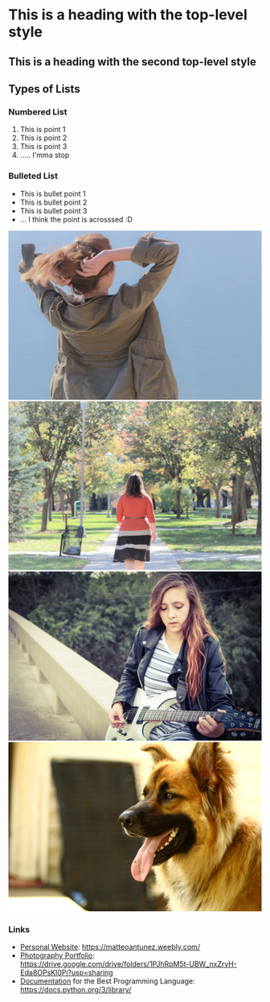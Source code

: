 # This is a heading with the top-level style
## This is a heading with the second top-level style

## Types of Lists
### Numbered List
1. This is point 1
2. This is point 2
3. This is point 3
4. ..... I'mma stop

### Bulleted List
* This is bullet point 1
* This is bullet point 2
* This is bullet point 3
* ... I think the point is acrosssed :D

![Image 1](IMG_0149.JPG)
![Image 2](IMG_4655.jpg)
![Image 3](IMG_4081_edited.jpg)
![Image 4](IMG_4352.jpg)

### Links
* [Personal Website](https://matteoantunez.weebly.com/): https://matteoantunez.weebly.com/
* [Photography Portfolio](https://drive.google.com/drive/folders/1PJhRpM5t-UBW_nxZrvH-Eda8OPsKl0Pi?usp=sharing): https://drive.google.com/drive/folders/1PJhRpM5t-UBW_nxZrvH-Eda8OPsKl0Pi?usp=sharing
* [Documentation](https://docs.python.org/3/library/) for the Best Programming Language: https://docs.python.org/3/library/



